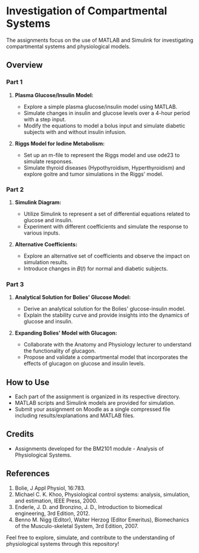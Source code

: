 # Investigation of Compartmental Systems

The assignments focus on the use of MATLAB and Simulink for investigating compartmental systems and physiological models.

## Overview

### Part 1
1. **Plasma Glucose/Insulin Model:**
   - Explore a simple plasma glucose/insulin model using MATLAB.
   - Simulate changes in insulin and glucose levels over a 4-hour period with a step input.
   - Modify the equations to model a bolus input and simulate diabetic subjects with and without insulin infusion.

2. **Riggs Model for Iodine Metabolism:**
   - Set up an m-file to represent the Riggs model and use ode23 to simulate responses.
   - Simulate thyroid diseases (Hypothyroidism, Hyperthyroidism) and explore goitre and tumor simulations in the Riggs' model.

### Part 2
1. **Simulink Diagram:**
   - Utilize Simulink to represent a set of differential equations related to glucose and insulin.
   - Experiment with different coefficients and simulate the response to various inputs.

2. **Alternative Coefficients:**
   - Explore an alternative set of coefficients and observe the impact on simulation results.
   - Introduce changes in 𝐵(𝑡) for normal and diabetic subjects.

### Part 3
1. **Analytical Solution for Bolies' Glucose Model:**
   - Derive an analytical solution for the Bolies' glucose-insulin model.
   - Explain the stability curve and provide insights into the dynamics of glucose and insulin.

2. **Expanding Bolies' Model with Glucagon:**
   - Collaborate with the Anatomy and Physiology lecturer to understand the functionality of glucagon.
   - Propose and validate a compartmental model that incorporates the effects of glucagon on glucose and insulin levels.

## How to Use

- Each part of the assignment is organized in its respective directory.
- MATLAB scripts and Simulink models are provided for simulation.
- Submit your assignment on Moodle as a single compressed file including results/explanations and MATLAB files.

## Credits

- Assignments developed for the BM2101 module - Analysis of Physiological Systems.

## References

1. Bolie, J Appl Physiol, 16:783.
2. Michael C. K. Khoo, Physiological control systems: analysis, simulation, and estimation, IEEE Press, 2000.
3. Enderle, J. D. and Bronzino, J. D., Introduction to biomedical engineering, 3rd Edition, 2012.
4. Benno M. Nigg (Editor), Walter Herzog (Editor Emeritus), Biomechanics of the Musculo-skeletal System, 3rd Edition, 2007.

Feel free to explore, simulate, and contribute to the understanding of physiological systems through this repository!

